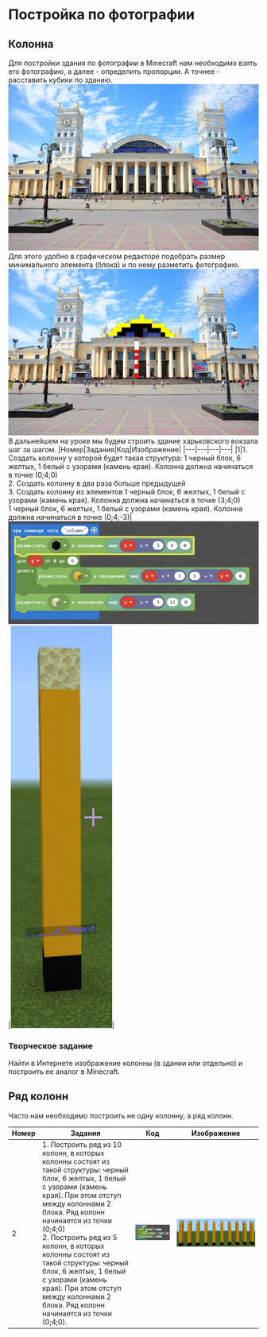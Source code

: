 # Постройка по фотографии
## Колонна
Для постройки здания по фотографии в Minecraft нам необходимо взять его фотографию, а далее - определить пропорции. А точнее - расставить кубики по зданию.
<img src = "img/vokzal_photo.jpeg">  
Для этого удобно в графическом редакторе подобрать размер минимального элемента (блока) и по нему разметить фотографию.
<img src = "img/vokzal_with_blocks.png">  
В дальнейшем на уроке мы будем строить здание харьковского вокзала шаг за шагом.
|Номер|Задания|Код|Изображение|
|---|---|---|---|
|1|1. Создать колонну у которой будет такая структура: 1 черный блок, 6 желтых, 1 белый с узорами (камень края). Колонна должна начинаться в точке (0;4;0)<br>2. Создать колонну в два раза больше предыдущей<br>3. Создать колонну из элементов 1 черный блок, 6 желтых, 1 белый с узорами (камень края). Колонна должна начинаться в точке (3;4;0)<br> 1 черный блок, 6 желтых, 1 белый с узорами (камень края). Колонна должна начинаться в точке (0;4;-3)|<img src = "img/column.jpg">|<img src = "img/column_pic.png">|

### Творческое задание
Найти в Интернете изображение колонны (в здании или отдельно) и построить ее аналог в Minecraft.

## Ряд колонн
Часто нам необходимо построить не одну колонну, а ряд колонн.


|Номер|Задания|Код|Изображение|
|---|---|---|---|
|2|1. Построить ряд из 10 колонн, в которых колонны состоят из такой структуры:  черный блок, 6 желтых, 1 белый с узорами (камень края). При этом отступ между колоннами 2 блока. Ряд колонн начинается из точки (0;4;0)<br> 2. Построить ряд из 5 колонн, в которых колонны состоят из такой структуры:  черный блок, 6 желтых, 1 белый с узорами (камень края). При этом отступ между колоннами 2 блока. Ряд колонн начинается из точки (0;4;0). |<img src = "img/columns.jpg">|<img src = "img/columns_pic.png">|


